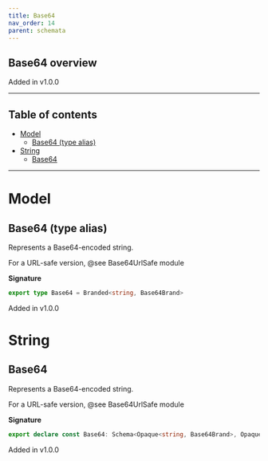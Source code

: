 ```yaml
---
title: Base64
nav_order: 14
parent: schemata
---
```


## Base64 overview

Added in v1.0.0

---

<h2 class="text-delta">Table of contents</h2>

- [Model](#model)
  - [Base64 (type alias)](#base64-type-alias)
- [String](#string)
  - [Base64](#base64)

---

# Model

## Base64 (type alias)

Represents a Base64-encoded string.

For a URL-safe version, @see Base64UrlSafe module

**Signature**

```ts
export type Base64 = Branded<string, Base64Brand>
```

Added in v1.0.0

# String

## Base64

Represents a Base64-encoded string.

For a URL-safe version, @see Base64UrlSafe module

**Signature**

```ts
export declare const Base64: Schema<Opaque<string, Base64Brand>, Opaque<string, Base64Brand>>
```

Added in v1.0.0
